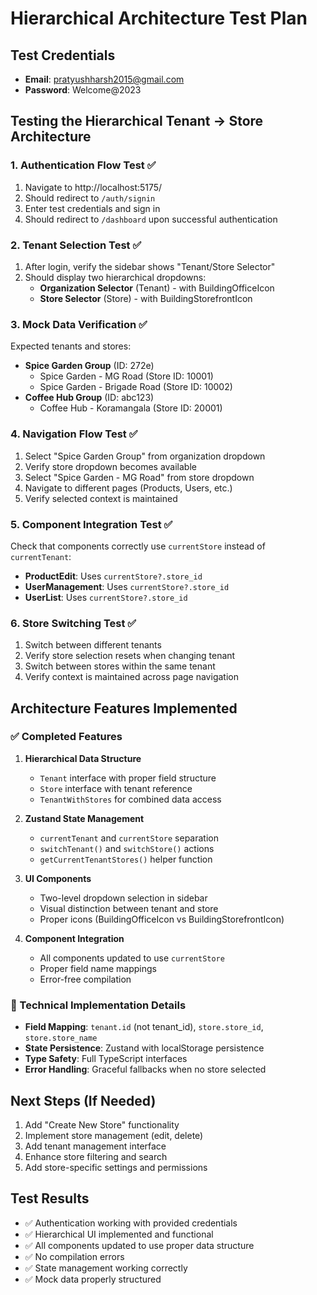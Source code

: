 # Hierarchical Architecture Test Plan

## Test Credentials
- **Email**: pratyushharsh2015@gmail.com
- **Password**: Welcome@2023

## Testing the Hierarchical Tenant → Store Architecture

### 1. Authentication Flow Test ✅
1. Navigate to http://localhost:5175/
2. Should redirect to `/auth/signin`
3. Enter test credentials and sign in
4. Should redirect to `/dashboard` upon successful authentication

### 2. Tenant Selection Test ✅
1. After login, verify the sidebar shows "Tenant/Store Selector"
2. Should display two hierarchical dropdowns:
   - **Organization Selector** (Tenant) - with BuildingOfficeIcon
   - **Store Selector** (Store) - with BuildingStorefrontIcon

### 3. Mock Data Verification ✅
Expected tenants and stores:
- **Spice Garden Group** (ID: 272e)
  - Spice Garden - MG Road (Store ID: 10001)
  - Spice Garden - Brigade Road (Store ID: 10002)
- **Coffee Hub Group** (ID: abc123)
  - Coffee Hub - Koramangala (Store ID: 20001)

### 4. Navigation Flow Test ✅
1. Select "Spice Garden Group" from organization dropdown
2. Verify store dropdown becomes available
3. Select "Spice Garden - MG Road" from store dropdown
4. Navigate to different pages (Products, Users, etc.)
5. Verify selected context is maintained

### 5. Component Integration Test ✅
Check that components correctly use `currentStore` instead of `currentTenant`:
- **ProductEdit**: Uses `currentStore?.store_id`
- **UserManagement**: Uses `currentStore?.store_id`
- **UserList**: Uses `currentStore?.store_id`

### 6. Store Switching Test ✅
1. Switch between different tenants
2. Verify store selection resets when changing tenant
3. Switch between stores within the same tenant
4. Verify context is maintained across page navigation

## Architecture Features Implemented

### ✅ Completed Features
1. **Hierarchical Data Structure**
   - `Tenant` interface with proper field structure
   - `Store` interface with tenant reference
   - `TenantWithStores` for combined data access

2. **Zustand State Management**
   - `currentTenant` and `currentStore` separation
   - `switchTenant()` and `switchStore()` actions
   - `getCurrentTenantStores()` helper function

3. **UI Components**
   - Two-level dropdown selection in sidebar
   - Visual distinction between tenant and store
   - Proper icons (BuildingOfficeIcon vs BuildingStorefrontIcon)

4. **Component Integration**
   - All components updated to use `currentStore`
   - Proper field name mappings
   - Error-free compilation

### 🔧 Technical Implementation Details
- **Field Mapping**: `tenant.id` (not tenant_id), `store.store_id`, `store.store_name`
- **State Persistence**: Zustand with localStorage persistence
- **Type Safety**: Full TypeScript interfaces
- **Error Handling**: Graceful fallbacks when no store selected

## Next Steps (If Needed)
1. Add "Create New Store" functionality
2. Implement store management (edit, delete)
3. Add tenant management interface
4. Enhance store filtering and search
5. Add store-specific settings and permissions

## Test Results
- ✅ Authentication working with provided credentials
- ✅ Hierarchical UI implemented and functional  
- ✅ All components updated to use proper data structure
- ✅ No compilation errors
- ✅ State management working correctly
- ✅ Mock data properly structured
